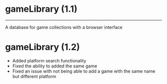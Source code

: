 # gameLibrary (1.1)
-------------------
A database for game collections with a browser interface

# gameLibrary (1.2)
- Added platform search functionality
- Fixed the ability to added the same game
- Fixed an issue with not being able to add a game with the same name but different platform
